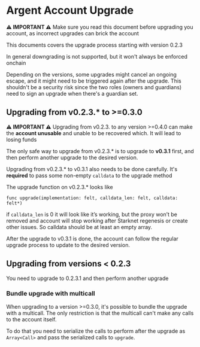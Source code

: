 # Argent Account Upgrade

**⚠️ IMPORTANT ⚠️** Make sure you read this document before upgrading you account, as incorrect upgrades can brick the account

This documents covers the upgrade process starting with version 0.2.3

In general downgrading is not supported, but it won't always be enforced onchain

Depending on the versions, some upgrades might cancel an ongoing escape, and it might need to be triggered again after the upgrade.
This shouldn't be a security risk since the two roles (owners and guardians) need to sign an upgrade when there's a guardian set.

## Upgrading from v0.2.3.\* to >=0.3.0

**⚠️ IMPORTANT ⚠️** Upgrading from v0.2.3. to any version >=0.4.0 can make the **account unusable** and unable to be recovered which. It will lead to losing funds

The only safe way to upgrade from v0.2.3.\* is to upgrade to **v0.3.1** first, and then perform another upgrade to the desired version.

Upgrading from v0.2.3.\* to v0.3.1 also needs to be done carefully. It's **required** to pass some non-empty `calldata` to the upgrade method

The upgrade function on v0.2.3.\* looks like

```
func upgrade(implementation: felt, calldata_len: felt, calldata: felt*)
```

if `calldata_len` is 0 it will look like it’s working, but the proxy won’t be removed and account will stop working after Starknet regenesis or create other issues. So calldata should be at least an empty array.

After the upgrade to v0.3.1 is done, the account can follow the regular upgrade process to update to the desired version.

## Upgrading from versions < 0.2.3

You need to upgrade to 0.2.3.1 and then perform another upgrade

### Bundle upgrade with multicall

When upgrading to a version >=0.3.0, it's possible to bundle the upgrade with a multicall. The only restriction is that the multicall can't make any calls to the account itself.

To do that you need to serialize the calls to perform after the upgrade as `Array<Call>` and pass the serialized calls to `upgrade`.
